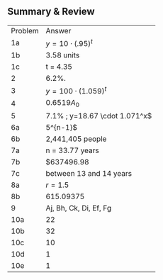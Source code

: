 
## Summary &amp; Review


|||
|-------|------|
|Problem|Answer|
|1a|$y=10 \cdot (.95)^t$|
|1b|3.58 units|
|1c|t = 4.35|
|2|6.2%.|
|3|$y=100 \cdot (1.059)^t$|
|4|$0.6519A_0$|
|5|7.1% ; y=18.67 \cdot 1.071^x$|
|6a|5^{n-1}$|
|6b|2,441,405 people|
|7a|n = 33.77 years|
|7b|\$637496.98|
|7c|between 13 and 14 years|
|8a|$r=1.5$|
|8b|615.09375|
|9|Aj, Bh, Ck, Di, Ef, Fg|
|10a|22|
|10b|32|
|10c|10|
|10d|1|
|10e|1|
